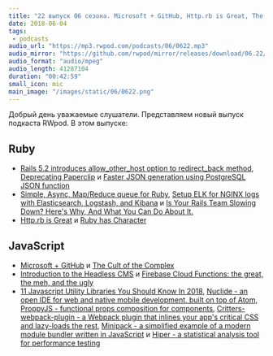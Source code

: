 ```yaml
---
title: "22 выпуск 06 сезона. Microsoft + GitHub, Http.rb is Great, The Cult of the Complex, Nuclide, ProppyJS, Minipack и прочее"
date: 2018-06-04
tags:
 - podcasts
audio_url: "https://mp3.rwpod.com/podcasts/06/0622.mp3"
audio_mirror: "https://github.com/rwpod/mirror/releases/download/06.22/0622.mp3"
audio_format: "audio/mpeg"
audio_length: 41287104
duration: "00:42:59"
small_icon: mic
main_image: "/images/static/06/0622.png"
---
```


Добрый день уважаемые слушатели. Представляем новый выпуск подкаста RWpod. В этом выпуске:

## Ruby

 - [Rails 5.2 introduces allow_other_host option to redirect_back method](https://blog.bigbinary.com/2018/05/30/rails-5-2-adds-allow_other_host-option-to-redirect_back-method.html), [Deprecating Paperclip](https://robots.thoughtbot.com/closing-the-trombone) и [Faster JSON generation using PostgreSQL JSON function](https://blog.bigbinary.com/2018/05/29/generating-json-using-postgresql-json-function.html)
 - [Simple, Async, Map/Reduce queue for Ruby](https://blog.dnsimple.com/2018/05/simple-async-map-reduce-queue-for-ruby/), [Setup ELK for NGINX logs with Elasticsearch, Logstash, and Kibana](https://pawelurbanek.com/elk-nginx-logs-setup) и [Is Your Rails Team Slowing Down? Here's Why, And What You Can Do About It.](https://mixandgo.com/blog/is-your-rails-team-slowing-down)
 - [Http.rb is Great](https://twin.github.io/httprb-is-great/) и [Ruby has Character](https://idiosyncratic-ruby.com/66-ruby-has-character.html)

## JavaScript

 - [Microsoft + GitHub](https://blog.github.com/2018-06-04-github-microsoft/) и [The Cult of the Complex](https://alistapart.com/article/cult-of-the-complex)
 - [Introduction to the Headless CMS](https://hackernoon.com/introduction-to-the-headless-cms-1a8db3cb0c3d) и [Firebase Cloud Functions: the great, the meh, and the ugly](https://medium.freecodecamp.org/firebase-cloud-functions-the-great-the-meh-and-the-ugly-c4562c6dc65d)
 - [11 Javascript Utility Libraries You Should Know In 2018](https://blog.bitsrc.io/11-javascript-utility-libraries-you-should-know-in-2018-3646fb31ade), [Nuclide - an open IDE for web and native mobile development, built on top of Atom](https://nuclide.io/), [ProppyJS - functional props composition for components](https://proppyjs.com/), [Critters-webpack-plugin - a Webpack plugin that inlines your app's critical CSS and lazy-loads the rest](https://github.com/GoogleChromeLabs/critters), [Minipack - a simplified example of a modern module bundler written in JavaScript](https://github.com/ronami/minipack) и [Hiper - a statistical analysis tool for performance testing](https://github.com/pod4g/hiper/)

<!--more-->
